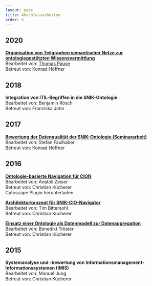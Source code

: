 ```yaml
---
layout: page
title: Abschlussarbeiten
order: 5
---
```


## 2020
**<a href="public/Bachelorarbeit_Thomas_Pause.pdf">Organisation von Teilgraphen semantischer Netze zur ontologiegestützten Wissensvermittlung</a>**<br>
Bearbeitet von: <a href="https://github.com/ThomasPause">Thomas Pause</a><br>
Betreut von: Konrad Höffner

## 2018

**Integration von ITIL-Begriffen in die SNIK-Ontologie**<br>
Bearbeitet von: Benjamin Rösch<br>
Betreut von: Franziska Jahn

## 2017

**<a href="Faulhaber_Ausarbeitung74103.pdf">Bewertung der Datenqualität der SNIK-Ontologie (Seminararbeit)</a>**<br>
Bearbeitet von: Stefan Faulhaber<br>
Betreut von: Konrad Höffner

## 2016

**<a href="public/master-az.pdf">Ontologie-basierte Navigation für CION</a>**<br>
Bearbeitet von: Anatoli Zeiser<br>
Betreut von: Christian Kücherer<br>
Cytoscape Plugin herunterladen

**<a href="public/master-tb.pdf">Architekturkonzept für SNIK-CIO-Navigator</a>**<br>
Bearbeitet von: Tim Bittersohl<br>
Betreut von: Christian Kücherer

**<a href="public/bachelor-bt.pdf">Einsatz einer Ontologie als Datenmodell zur Datenaggregation</a>**<br>
Bearbeitet von: Benedikt Tröster<br>
Betreut von: Christian Kücherer

## 2015

**Systemanalyse und -bewertung von Informationsmanagement-Informationssystemen (IMIS)**<br>
Bearbeitet von: Manuel Jung<br>
Betreut von: Christian Kücherer
